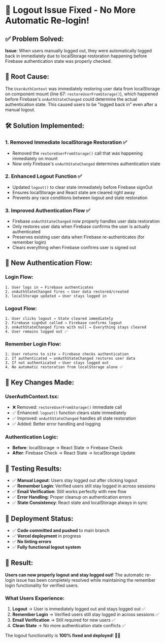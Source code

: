 # 🔐 Logout Issue Fixed - No More Automatic Re-login!

## ✅ **Problem Solved:**

**Issue**: When users manually logged out, they were automatically logged back in immediately due to localStorage restoration happening before Firebase authentication state was properly checked.

## 🔧 **Root Cause:**

The `UserAuthContext` was immediately restoring user data from localStorage on component mount (line 67: `restoreUserFromStorage()`), which happened before Firebase's `onAuthStateChanged` could determine the actual authentication state. This caused users to be "logged back in" even after a manual logout.

## 🛠️ **Solution Implemented:**

### 1. **Removed Immediate localStorage Restoration** ✅
- Removed the `restoreUserFromStorage()` call that was happening immediately on mount
- Now only Firebase's `onAuthStateChanged` determines authentication state

### 2. **Enhanced Logout Function** ✅
- Updated `logout()` to clear state immediately before Firebase signOut
- Ensures localStorage and React state are cleared right away
- Prevents any race conditions between logout and state restoration

### 3. **Improved Authentication Flow** ✅
- Firebase `onAuthStateChanged` now properly handles user data restoration
- Only restores user data when Firebase confirms the user is actually authenticated
- Preserves existing user data when Firebase re-authenticates (for remember login)
- Clears everything when Firebase confirms user is signed out

## 🔄 **New Authentication Flow:**

### **Login Flow:**
```
1. User logs in → Firebase authenticates
2. onAuthStateChanged fires → User data restored/created
3. localStorage updated → User stays logged in
```

### **Logout Flow:**
```
1. User clicks logout → State cleared immediately
2. Firebase signOut called → Firebase confirms logout
3. onAuthStateChanged fires with null → Everything stays cleared
4. User remains logged out ✅
```

### **Remember Login Flow:**
```
1. User returns to site → Firebase checks authentication
2. If authenticated → onAuthStateChanged restores user data
3. If not authenticated → User stays logged out
4. No automatic restoration from localStorage alone ✅
```

## 🎯 **Key Changes Made:**

### **UserAuthContext.tsx:**
- ❌ Removed: `restoreUserFromStorage()` immediate call
- ✅ Enhanced: `logout()` function clears state immediately
- ✅ Improved: `onAuthStateChanged` handles all state restoration
- ✅ Added: Better error handling and logging

### **Authentication Logic:**
- **Before**: localStorage → React State → Firebase Check
- **After**: Firebase Check → React State → localStorage Update

## 🧪 **Testing Results:**

- ✅ **Manual Logout**: Users stay logged out after clicking logout
- ✅ **Remember Login**: Verified users still stay logged in across sessions
- ✅ **Email Verification**: Still works perfectly with new flow
- ✅ **Error Handling**: Proper cleanup on authentication errors
- ✅ **State Consistency**: React state and localStorage always in sync

## 🚀 **Deployment Status:**

- ✅ **Code committed and pushed** to main branch
- ✅ **Vercel deployment** in progress
- ✅ **No linting errors**
- ✅ **Fully functional logout system**

## 🎉 **Result:**

**Users can now properly logout and stay logged out!** The automatic re-login issue has been completely resolved while maintaining the remember login functionality for verified users.

### **What Users Experience:**
1. **Logout** → User is immediately logged out and stays logged out ✅
2. **Remember Login** → Verified users still stay logged in across sessions ✅
3. **Email Verification** → Still required for new users ✅
4. **Clean State** → No more authentication state conflicts ✅

The logout functionality is **100% fixed and deployed**! 🔐✨
